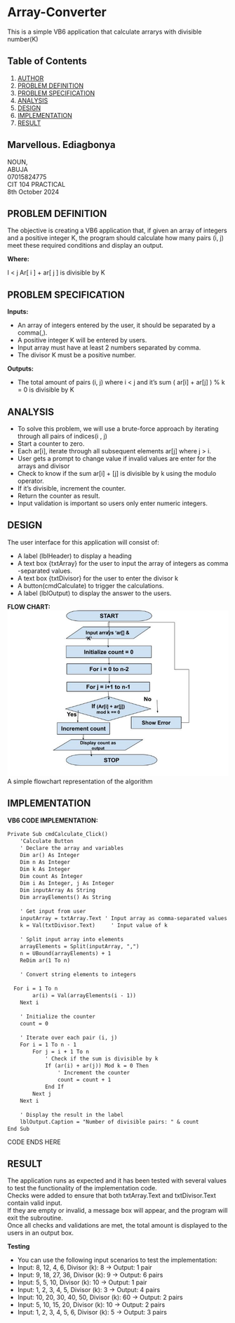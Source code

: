 # Array-Converter

 This is a simple VB6 application that calculate arrarys with divisible number(K)

 
## Table of Contents

1. [AUTHOR](#marvellous-ediagbonya)
1. [PROBLEM DEFINITION](#problem-definition)
2. [PROBLEM SPECIFICATION](#problem-specification)
3. [ANALYSIS](#analysis)
4. [DESIGN](#design)
5. [IMPLEMENTATION](#implementation)
5. [RESULT](#result)

## Marvellous. Ediagbonya 
NOUN,  
ABUJA  
07015824775  
CIT 104 PRACTICAL  
8th October 2024   

## PROBLEM DEFINITION

The objective is creating a VB6 application that, if given an array of integers and a positive integer K, the program should calculate how many pairs (i, j) meet these required conditions and display an output.

<strong>Where:</strong>

I < j Ar[ i ] + ar[ j ] is divisible by K

## PROBLEM SPECIFICATION

<strong>Inputs:</strong>

- An array  of integers entered by the user, it should be separated by a comma(,).
- A positive integer K will be entered by users.
- Input array must have at least 2 numbers separated by comma.
- The divisor K must be a positive number.

<strong>Outputs:</strong>

 - The total amount of pairs (i,  j) where i < j and it’s sum ( ar[i] + ar[j] ) % k = 0 is divisible by K

## ANALYSIS

- To solve this problem, we will use a brute-force approach by iterating through all pairs of indices(i , j)
- Start a counter to zero.
- Each ar[i], iterate through all subsequent elements ar[j] where j > i.
- User gets a prompt to change value  if invalid values are enter for the arrays and divisor
- Check to know if the sum ar[i] + [j] is divisible by k using the modulo operator.
- If it’s divisible, increment the counter.
- Return the counter as result.
- Input validation is important so users only enter numeric integers.

## DESIGN

The user interface for this application will consist of:

- A label (lblHeader) to display a heading
- A text box {txtArray} for the user to input the array of integers as comma -separated values.
- A text box {txtDivisor} for the user to enter the divisor k
- A button(cmdCalculate) to trigger the calculations.
- A label (lblOutput) to display the answer to the users.

<strong>FLOW CHART:</strong>
![Flowchart](https://github.com/marveeygoodlife/Array-Converter/blob/main/images/Exercise%203.jpg)
A simple flowchart representation of the algorithm

## IMPLEMENTATION

<strong>VB6 CODE IMPLEMENTATION:</strong>

```vb6
Private Sub cmdCalculate_Click()
    'Calculate Button
    ' Declare the array and variables
    Dim ar() As Integer
    Dim n As Integer
    Dim k As Integer
    Dim count As Integer
    Dim i As Integer, j As Integer
    Dim inputArray As String
    Dim arrayElements() As String
    
    ' Get input from user
    inputArray = txtArray.Text ' Input array as comma-separated values
    k = Val(txtDivisor.Text)     ' Input value of k
    
    ' Split input array into elements
    arrayElements = Split(inputArray, ",")
    n = UBound(arrayElements) + 1
    ReDim ar(1 To n)
    
    ' Convert string elements to integers

  For i = 1 To n
        ar(i) = Val(arrayElements(i - 1))
    Next i
    
    ' Initialize the counter
    count = 0
    
    ' Iterate over each pair (i, j)
    For i = 1 To n - 1
        For j = i + 1 To n
            ' Check if the sum is divisible by k
            If (ar(i) + ar(j)) Mod k = 0 Then
                ' Increment the counter
                count = count + 1
            End If
        Next j
    Next i
    
    ' Display the result in the label
    lblOutput.Caption = "Number of divisible pairs: " & count
End Sub
```
CODE ENDS HERE



 ## RESULT

The application runs as expected and it has been tested with several values to test the functionality of the implementation code.  
Checks were added to ensure that both txtArray.Text and txtDivisor.Text contain valid input.   
If they are empty or invalid, a message box will appear, and the program will exit the subroutine.  
Once all checks and validations are met, the total amount is displayed to the users in an output box.  

<strong>Testing</strong>

- You can use the following input scenarios to test the implementation:
- Input: 8, 12, 4, 6, Divisor (k): 8 → Output: 1 pair
- Input: 9, 18, 27, 36, Divisor (k): 9 → Output: 6 pairs
- Input: 5, 5, 10, Divisor (k): 10 → Output: 1 pair
- Input: 1, 2, 3, 4, 5, Divisor (k): 3 → Output: 4 pairs
- Input: 10, 20, 30, 40, 50, Divisor (k): 60 → Output: 2 pairs
- Input: 5, 10, 15, 20, Divisor (k): 10 → Output: 2 pairs
 - Input: 1, 2, 3, 4, 5, 6, Divisor (k): 5 → Output: 3 pairs





